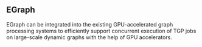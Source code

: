 ## EGraph
EGraph can be integrated into the existing
GPU-accelerated graph processing systems to efficiently support concurrent execution of TGP jobs on large-scale dynamic graphs with the help of GPU accelerators.